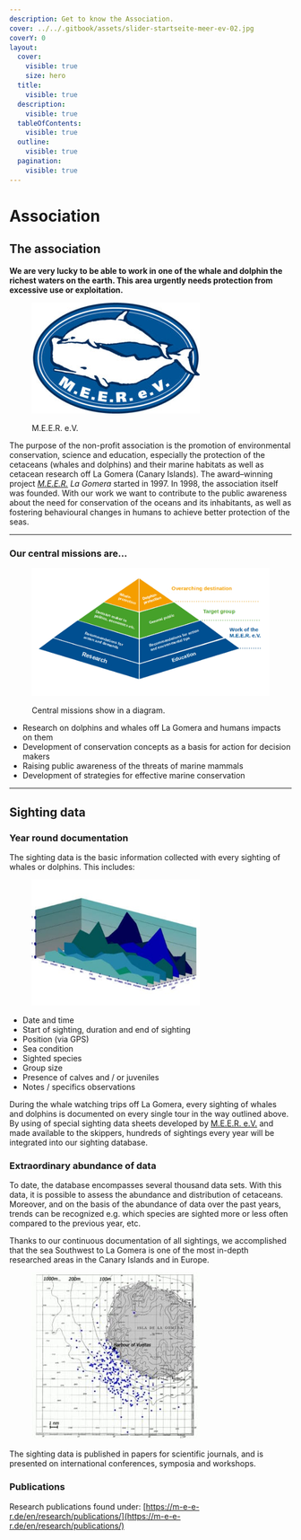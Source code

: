 ```yaml
---
description: Get to know the Association.
cover: ../../.gitbook/assets/slider-startseite-meer-ev-02.jpg
coverY: 0
layout:
  cover:
    visible: true
    size: hero
  title:
    visible: true
  description:
    visible: true
  tableOfContents:
    visible: true
  outline:
    visible: true
  pagination:
    visible: true
---
```


# Association

## The association

**We are very lucky to be able to work in one of the whale and dolphin the richest waters on the earth. This area urgently needs protection from excessive use or exploitation.**

<figure><img src="../../.gitbook/assets/Meerlogo_rgb-300x198 (1).jpg" alt=""><figcaption><p>M.E.E.R. e.V.</p></figcaption></figure>

The purpose of the non-profit association is the promotion of environmental conservation, science and education, especially the protection of the cetaceans (whales and dolphins) and their marine habitats as well as cetacean research off La Gomera (Canary Islands). The award–winning project [_M.E.E.R._](https://m-e-e-r.de/en/) _La Gomera_ started in 1997. In 1998, the association itself was founded. With our work we want to contribute to the public awareness about the need for conservation of the oceans and its inhabitants, as well as fostering behavioural changes in humans to achieve better protection of the seas.

***

### Our central missions are…

<figure><img src="../../.gitbook/assets/meer_py.png" alt=""><figcaption><p>Central missions show in a diagram.</p></figcaption></figure>

* Research on dolphins and whales off La Gomera and humans impacts on them&#x20;
* Development of conservation concepts as a basis for action for decision makers&#x20;
* Raising public awareness of the threats of marine mammals&#x20;
* Development of strategies for effective marine conservation

***

## Sighting data

### Year round documentation

The sighting data is the basic information collected with every sighting of whales or dolphins. This includes:

<figure><img src="../../.gitbook/assets/DIAG_Saisonal_T_mmler-400x300.jpg" alt="" width="300"><figcaption></figcaption></figure>

* Date and time
* Start of sighting, duration and end of sighting
* Position (via GPS)
* Sea condition
* Sighted species
* Group size
* Presence of calves and / or juveniles
* Notes / specifics observations

During the whale watching trips off La Gomera, every sighting of whales and dolphins is documented on every single tour in the way outlined above. By using of special sighting data sheets developed by [M.E.E.R. e.V.](https://m-e-e-r.de/en/) and made available to the skippers, hundreds of sightings every year will be integrated into our sighting database.



### Extraordinary abundance of data

To date, the database encompasses several thousand data sets. With this data, it is possible to assess the abundance and distribution of cetaceans. Moreover, and on the basis of the abundance of data over the past years, trends can be recognized e.g. which species are sighted more or less often compared to the previous year, etc.

Thanks to our continuous documentation of all sightings, we accomplished that the sea Southwest to La Gomera is one of the most in-depth researched areas in the Canary Islands and in Europe.

<figure><img src="../../.gitbook/assets/Karte-BD-300x298.jpg" alt=""><figcaption></figcaption></figure>

The sighting data is published in papers for scientific journals, and is presented on international conferences, symposia and workshops.

### Publications

Research publications found under: [https://m-e-e-r.de/en/research/publications/](https://m-e-e-r.de/en/research/publications/)
